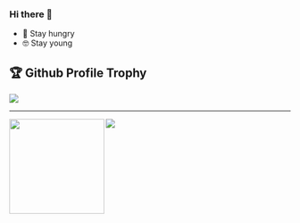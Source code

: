 ### Hi there 👋

- 🤔 Stay hungry
- 🤓 Stay young

<!--
**henrylee2cn/henrylee2cn** is a ✨ _special_ ✨ repository because its `README.md` (this file) appears on your GitHub profile.

Here are some ideas to get you started:

- 🔭 I’m currently working on ...
- 🌱 I’m currently learning ...
- 👯 I’m looking to collaborate on ...
- 🤔 I’m looking for help with ...
- 💬 Ask me about ...
- 📫 How to reach me: ...
- 😄 Pronouns: ...
- ⚡ Fun fact: ...
-->

<h2>🏆 Github Profile Trophy</h2>
<img src="https://github-profile-trophy.vercel.app/?username=henrylee2cn&column=6"/>

---

<div>
  <img height="170" align="left" src="https://github-readme-stats.vercel.app/api?username=henrylee2cn&count_private=true&include_all_commits=true" />
  <img src="https://github-readme-stats.vercel.app/api/top-langs/?username=henrylee2cn&layout=compact" />
</div>
